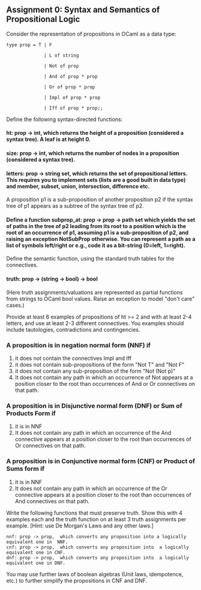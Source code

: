 ## Assignment 0: Syntax and Semantics of Propositional Logic
Consider the representation of propositions in OCaml as a data type:
```
type prop = T | F 
          
              | L of string 

              | Not of prop

              | And of prop * prop 
                  
              | Or of prop * prop 
                  
              | Impl of prop * prop 
                  
              | Iff of prop * prop;;
```


Define the following syntax-directed functions:

#### ht: prop -> int, which returns the height of a proposition (considered a syntax tree). A leaf is at height 0.
#### size: prop -> int, which returns the number of nodes in a proposition (considered a syntax tree).
#### letters: prop -> string set, which returns the set of propositional letters.  This requires you to implement sets (lists are a good built in data type) and member, subset, union, intersection, difference etc.
A proposition p1 is a sub-proposition of another proposition p2 if the syntax tree of p1 appears as a subtree of the syntax tree of p2.   
#### Define a function subprop_at: prop -> prop -> path set which yields the set of paths in the tree of p2 leading from its root to a position which is the root of an occurrence of p1, assuming p1 is a sub-proposition of p2, and raising an exception NotSubProp otherwise.  You can represent a path as a list of symbols left/right or e.g., code it as a bit-string (0=left, 1=right). 
Define the semantic function, using the standard truth tables for the connectives.

#### truth: prop -> (string -> bool) -> bool
(Here truth assignments/valuations are represented as partial functions from strings to OCaml bool values.  Raise an exception to model "don't care" cases.)



Provide at least 6 examples of propositions of ht >= 2 and with at least 2-4 letters, and use at least 2-3 different connectives.  You examples should include tautologies, contradictions and contingencies. 

### A proposition is in negation normal form (NNF)  if

1) it does not contain the connectives Impl and Iff 
2) it does not contain sub-propositions of the form "Not T" and "Not F"
3) it does not contain any sub-proposition of the form "Not (Not p)"
4) It does not contain any  path in which an occurrence of Not appears at a position closer to the root than occurrences of And or Or connectives on that path.

### A proposition is in Disjunctive normal form (DNF) or Sum of Products Form if 

1) it is in NNF
2) It does not contain any  path in which an occurrence of the And connective appears at a position closer to the root than occurrences of Or connectives on that path.

### A proposition is in Conjunctive normal form (CNF) or Product of Sums form if 

1) it is in NNF
2) It does not contain any  path in which an occurrence of the Or connective appears at a position closer to the root than occurrences of And connectives on that path.


Write the following functions that must preserve truth. Show this with 4 examples each and the truth function on at least 3 truth assignments per example.  [Hint: use De Morgan's Laws and any other laws.]
```
nnf: prop -> prop,  which converts any proposition into a logically equivalent one in  NNF.
cnf: prop -> prop,  which converts any proposition into  a logically equivalent one in CNF.
dnf: prop -> prop,  which converts any proposition into  a logically equivalent one in DNF.
```
You may use further laws of boolean algebras (Unit laws, idempotence, etc.) to further simplify the propositions in CNF and DNF. 
